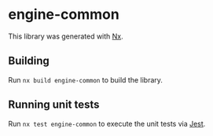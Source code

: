 # engine-common

This library was generated with [Nx](https://nx.dev).

## Building

Run `nx build engine-common` to build the library.

## Running unit tests

Run `nx test engine-common` to execute the unit tests via [Jest](https://jestjs.io).

